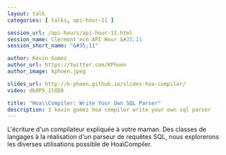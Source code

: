 ```yaml
---
layout: talk
categories: [ talks, api-hour-11 ]

session_url: /api-hours/api-hour-11.html
session_name: Clermont'ech API Hour &#35;11
session_short_name: "&#35;11"

author: Kévin Gomez
author_url: https://twitter.com/KPhoen
author_image: kphoen.jpeg

slides_url: http://k-phoen.github.io/slides-hoa-compiler/
video: db8P5_1lOD8

title: "Hoa\\Compiler: Write Your Own SQL Parser"
description: 3 kevin gomez hoa compiler write your own sql parser
---
```




L'écriture d'un compilateur expliquée à votre maman. Des classes de langages à
la réalisation d'un parseur de requêtes SQL, nous explorerons les diverses
utilisations possible de Hoa\Compiler.
